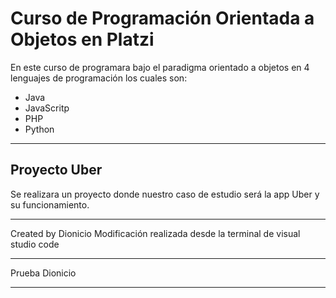 # Curso de Programación Orientada a Objetos en Platzi

En este curso de programara bajo el paradigma orientado a objetos en 4 lenguajes de programación los cuales son:

- Java
- JavaScritp
- PHP
- Python

-----

## Proyecto Uber

Se realizara un proyecto donde nuestro caso de estudio será la app Uber y su funcionamiento.

-----

Created by Dionicio
Modificación realizada desde la terminal de visual studio code

-----

Prueba Dionicio

-----

